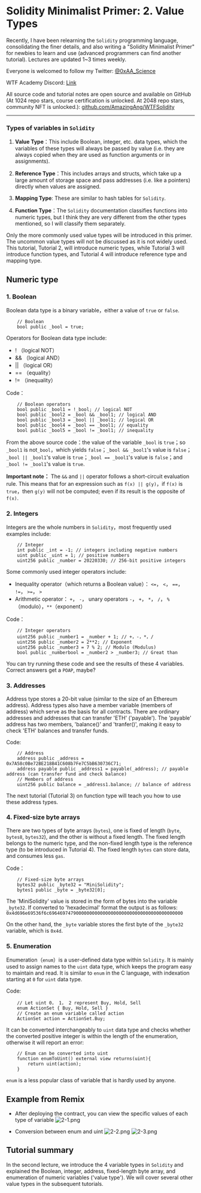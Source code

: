# Solidity Minimalist Primer: 2. Value Types

Recently, I have been relearning the `Solidity` programming language, consolidating the finer details, and also writing a "Solidity Minimalist Primer" for newbies to learn and use (advanced programmers can find another tutorial). Lectures are updated 1~3 times weekly. 

Everyone is welcomed to follow my Twitter: [@0xAA_Science](https://twitter.com/0xAA_Science)

WTF Academy Discord: [Link](https://discord.gg/5akcruXrsk)

All source code and tutorial notes are open source and available on GitHub (At 1024 repo stars, course certification is unlocked. At 2048 repo stars, community NFT is unlocked.): [github.com/AmazingAng/WTFSolidity](https://github.com/AmazingAng/WTFSolidity)

-----

### Types of variables in `Solidity`
1. **Value Type**：This include Boolean, integer, etc. data types, which the variables of these types will always be passed by value (i.e. they are always copied when they are used as function arguments or in assignments).

2. **Reference Type**：This includes arrays and structs, which take up a large amount of storage space and pass addresses (i.e. like a pointers) directly when values are assigned.

3. **Mapping Type**: These are similar to hash tables for `Solidity`.

4. **Function Type**：The `Solidity` documentation classifies functions into numeric types, but I think they are very different from the other types mentioned, so I will classify them separately. 

Only the more commonly used value types will be introduced in this primer. The uncommon value types will not be discussed as it is not widely used. This tutorial, Tutorial 2, will introduce numeric types, while Tutorial 3 will introduce function types, and Tutorial 4 will introduce reference type and mapping type.


## Numeric type
### 1. Boolean
Boolean data type is a binary variable，either a value of `true` or `false`.
```solidity
    // Boolean
    bool public _bool = true;
```
Operators for Boolean data type include:

- !  （logical NOT）
- && （logical AND）
- || （logical OR）
- == （equality）
- != （inequality）

Code：
```solidity
    // Boolean operators
    bool public _bool1 = !_bool; // logical NOT
    bool public _bool2 = _bool && _bool1; // logical AND
    bool public _bool3 = _bool || _bool1; // logical OR
    bool public _bool4 = _bool == _bool1; // equality
    bool public _bool5 = _bool != _bool1; // inequality
```
From the above source code：the value of the variable `_bool` is `true`；so `_bool1` is not`_bool`，which yields `false`；`_bool && _bool1`'s value is `false`；`_bool || _bool1`'s value is `true`；`_bool == _bool1`'s value is `false`；and `_bool != _bool1`'s value is `true`.

**Important note：** The `&&` and `||` operator follows a short-circuit evaluation rule. This means that for an expression such as `f(x) || g(y)`，if `f(x)` is `true`，then `g(y)` will not be computed; even if its result is the opposite of `f(x)`.

### 2. Integers
Integers are the whole numbers in `Solidity`，most frequently used examples include:
```solidity
    // Integer
    int public _int = -1; // integers including negative numbers
    uint public _uint = 1; // positive numbers
    uint256 public _number = 20220330; // 256-bit positive integers
```
Some commonly used integer operators include:

- Inequality operator（which returns a Boolean value）： `<=`， `<`， `==`， `!=`， `>=`， `>` 
- Arithmetic operator： `+`， `-`， unary operators `-`， `+`， `*`， `/`， `%`（modulo），`**`（exponent）

Code：
```solidity
    // Integer operators
    uint256 public _number1 = _number + 1; // +，-，*，/
    uint256 public _number2 = 2**2; // Exponent
    uint256 public _number3 = 7 % 2; // Modulo (Modulus)
    bool public _numberbool = _number2 > _number3; // Great than
```
You can try running these code and see the results of these 4 variables. Correct answers get a `POAP`, maybe?

### 3. Addresses
Address type stores a 20-bit value (similar to the size of an Ethereum address). Address types also have a member variable (members of address) which serve as the basis for all contracts. There are ordinary addresses and addresses that can transfer 'ETH' ('payable'). The 'payable' address has two members, 'balance()' and 'tranfer()', making it easy to check 'ETH' balances and transfer funds.

Code:
```solidity
    // Address
    address public _address = 0x7A58c0Be72BE218B41C608b7Fe7C5bB630736C71;
    address payable public _address1 = payable(_address); // payable address (can transfer fund and check balance)
    // Members of address
    uint256 public balance = _address1.balance; // balance of address
```
The next tutorial (Tutorial 3) on function type will teach you how to use these address types.

### 4. Fixed-size byte arrays
There are two types of byte arrays (`bytes`), one is fixed of length (`byte`, `bytes8`, `bytes32`), and the other is without a fixed length. The fixed length belongs to the numeric type, and the non-fixed length type is the reference type (to be introduced in Tutorial 4). The fixed length `bytes` can store data, and consumes less `gas`.

Code：
```solidity
    // Fixed-size byte arrays
    bytes32 public _byte32 = "MiniSolidity"; 
    bytes1 public _byte = _byte32[0]; 
```

The 'MiniSolidity' value is stored in the form of bytes into the variable `_byte32`. If converted to 'hexadecimal' format the output is as follows: `0x4d696e69536f6c69646974790000000000000000000000000000000000000000`

On the other hand, the `_byte` variable stores the first byte of the `_byte32` variable, which is `0x4d`.

### 5. Enumeration
Enumeration（`enum`）is a user-defined data type within `Solidity`. It is mainly used to assign names to the `uint` data type, which keeps the program easy to maintain and read. It is similar to `enum` in the C language, with indexation starting at `0` for `uint` data type.

Code:
```solidity
    // Let uint 0， 1， 2 represent Buy, Hold, Sell
    enum ActionSet { Buy, Hold, Sell }
    // Create an enum variable called action
    ActionSet action = ActionSet.Buy;
```

It can be converted interchangeably to `uint` data type and checks whether the converted positive integer is within the length of the enumeration, otherwise it will report an error:
```solidity
    // Enum can be converted into uint
    function enumToUint() external view returns(uint){
        return uint(action);
    }
```

`enum` is a less popular class of variable that is hardly used by anyone. 

## Example from Remix
- After deploying the contract, you can view the specific values of each type of variable
![2-1.png](./img/2-1.png)
  
- Conversion between enum and uint
![2-2.png](./img/2-2.png)
![2-3.png](./img/2-3.png)

## Tutorial summary 
In the second lecture, we introduce the 4 variable types in `Solidity` and explained the Boolean, integer, address, fixed-length byte array, and enumeration of numeric variables ('value type'). We will cover several other value types in the subsequent tutorials.
